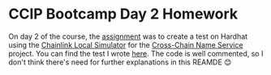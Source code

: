 # CCIP Bootcamp Day 2 Homework

On day 2 of the course, the [assignment](https://cll-devrel.gitbook.io/ccip-bootcamp/day-2/day-2-homework) was to create a test on Hardhat using the [Chainlink Local Simulator](https://github.com/smartcontractkit/chainlink-local) for the [Cross-Chain Name Service](https://github.com/smartcontractkit/ccip-cross-chain-name-service) project. You can find the test I wrote [here](https://github.com/arynyestos/CCIP-Bootcamp-Homework2/blob/main/test/CrossChainNameServiceTest.ts). The code is well commented, so I don't think there's need for further explanations in this REAMDE 😊
